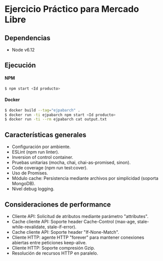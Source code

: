 # Ejercicio Práctico para Mercado Libre

## Dependencias
- Node v6.12

## Ejecución

#### NPM

```bash
$ npm start <Id producto>
```

#### Docker

````bash
$ docker build --tag="ejpabarch" . 
$ docker run -ti ejpabarch npm start <Id producto>
$ docker run -ti --rm ejpabarch cat output.txt
````

## Características generales

- Configuración por ambiente.
- ESLint (npm run linter).
- Inversion of control container.
- Pruebas unitarias (mocha, chai, chai-as-promised, sinon).
- Code coverage (npm run test:cover).
- Uso de Promises.
- Módulo cache: Persistencia mediante archivos por simplicidad (soporta MongoDB).
- Nivel debug logging.


## Consideraciones de performance

- Cliente API: Solicitud de atributos mediante parámetro "attributes".
- Cache cliente API: Soporte header Cache-Control (max-age, stale-while-revalidate, stale-if-error).
- Cache cliente API: Soporte header "If-None-Match".
- Cliente HTTP: agente HTTP "forever" para mantener conexiones abiertas entre peticiones keep-alive.
- Cliente HTTP: Soporte compresión Gzip.
- Resolución de recursos HTTP en paralelo.

